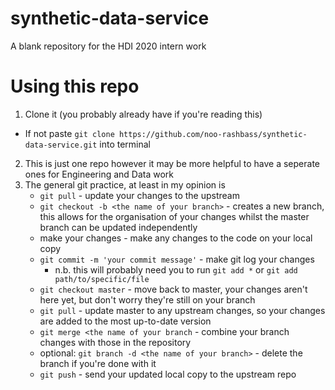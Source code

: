 # synthetic-data-service
A blank repository for the HDI 2020 intern work

# Using this repo
1. Clone it (you probably already have if you're reading this)
  - If not paste `git clone https://github.com/noo-rashbass/synthetic-data-service.git` into terminal
2. This is just one repo however it may be more helpful to have a seperate ones for Engineering and Data work
3. The general git practice, at least in my opinion is 
	- `git pull` - update your changes to the upstream
	- `git checkout -b <the name of your branch>` - creates a new branch, this allows for the organisation of your changes whilst the master branch can be updated independently
	- make your changes - make any changes to the code on your local copy
	- `git commit -m 'your commit message'` - make git log your changes
		- n.b. this will probably need you to run `git add *` or `git add path/to/specific/file`
	- `git checkout master` - move back to master, your changes aren't here yet, but don't worry they're still on your branch
	- `git pull` - update master to any upstream changes, so your changes are added to the most up-to-date version
	- `git merge <the name of your branch` - combine your branch changes with those in the repository
	- optional: `git branch -d <the name of your branch>` - delete the branch if you're done with it
	- `git push` - send your updated local copy to the upstream repo
